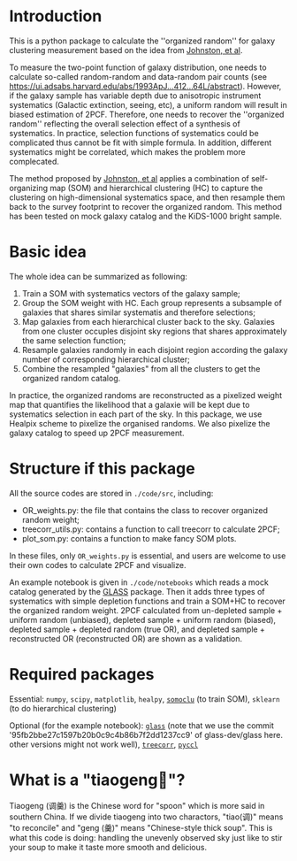# Introduction

This is a python package to calculate the ''organized random'' for galaxy clustering measurement based on the idea from [Johnston, et al](https://arxiv.org/abs/2012.08467).

To measure the two-point function of galaxy distribution, one needs to calculate so-called random-random and data-random pair counts (see https://ui.adsabs.harvard.edu/abs/1993ApJ...412...64L/abstract). However, if the galaxy sample has variable depth due to anisotropic instrument systematics (Galactic extinction, seeing, etc), a uniform random will result in biased estimation of 2PCF. Therefore, one needs to recover the ''organized random'' reflecting the overall selection effect of a synthesis of systematics. In practice, selection functions of systematics could be complicated thus cannot be fit with simple formula. In addition, different systematics might be correlated, which makes the problem more complecated.

The method proposed by [Johnston, et al](https://arxiv.org/abs/2012.08467) applies a combination of self-organizing map (SOM) and hierarchical clustering (HC) to capture the clustering on high-dimensional systematics space, and then resample them back to the survey footprint to recover the organized random. This method has been tested on mock galaxy catalog and the KiDS-1000 bright sample.

# Basic idea

The whole idea can be summarized as following:

1. Train a SOM with systematics vectors of the galaxy sample;
2. Group the SOM weight with HC. Each group represents a subsample of galaxies that shares similar systematis and therefore selections;
3. Map galaxies from each hierarchical cluster back to the sky. Galaxies from one cluster occuples disjoint sky regions that shares approximately the same selection function;
4. Resample galaxies randomly in each disjoint region according the galaxy number of corresponding hierarchical cluster;
5. Combine the resampled "galaxies" from all the clusters to get the organized random catalog.

In practice, the organized randoms are reconstructed as a pixelized weight map that quantifies the likelihood that a galaxie will be kept due to systematics selection in each part of the sky. In this package, we use Healpix scheme to pixelize the organised randoms. We also pixelize the galaxy catalog to speed up 2PCF measurement.

# Structure if this package

All the source codes are stored in `./code/src`, including:

- OR_weights.py: the file that contains the class to recover organized random weight;
- treecorr_utils.py: contains a function to call treecorr to calculate 2PCF;
- plot_som.py: contains a function to make fancy SOM plots.

In these files, only `OR_weights.py` is essential, and users are welcome to use their own codes to calculate 2PCF and visualize.

An example notebook is given in `./code/notebooks` which reads a mock catalog generated by the [GLASS](https://glass.readthedocs.io/en/stable/) package. Then it adds three types of systematics with simple depletion functions and train a SOM+HC to recover the organized random weight. 2PCF calculated from un-depleted sample + uniform random (unbiased), depleted sample + uniform random (biased), depleted sample + depleted random (true OR), and depleted sample + reconstructed OR (reconstructed OR) are shown as a validation.

# Required packages

Essential: `numpy`, `scipy`, `matplotlib`, `healpy`, [`somoclu`](https://somoclu.readthedocs.io/en/stable/) (to train SOM), `sklearn` (to do hierarchical clustering)

Optional (for the example notebook): [`glass`](https://glass.readthedocs.io/en/stable/) (note that we use the commit '95fb2bbe27c1597b20b0c9c4b86b7f2dd1237cc9' of glass-dev/glass here. other versions might not work well), [`treecorr`](https://rmjarvis.github.io/TreeCorr/_build/html/index.html), [`pyccl`](https://ccl.readthedocs.io/en/latest/index.html)

# What is a "tiaogeng🥄"?

Tiaogeng (调羹) is the Chinese word for "spoon" which is more said in southern China. If we divide tiaogeng into two charactors, "tiao(调)" means "to reconcile" and "geng (羹)" means "Chinese-style thick soup". This is what this code is doing: handling the unevenly observed sky just like to stir your soup to make it taste more smooth and delicious.